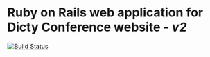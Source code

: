 # Ruby on Rails web application for Dicty Conference website - _v2_
[![Build Status](https://secure.travis-ci.org/dictyBase/DictyConf.png?branch=feature/abstracts)](https://travis-ci.org/dictyBase/DictyConf)
